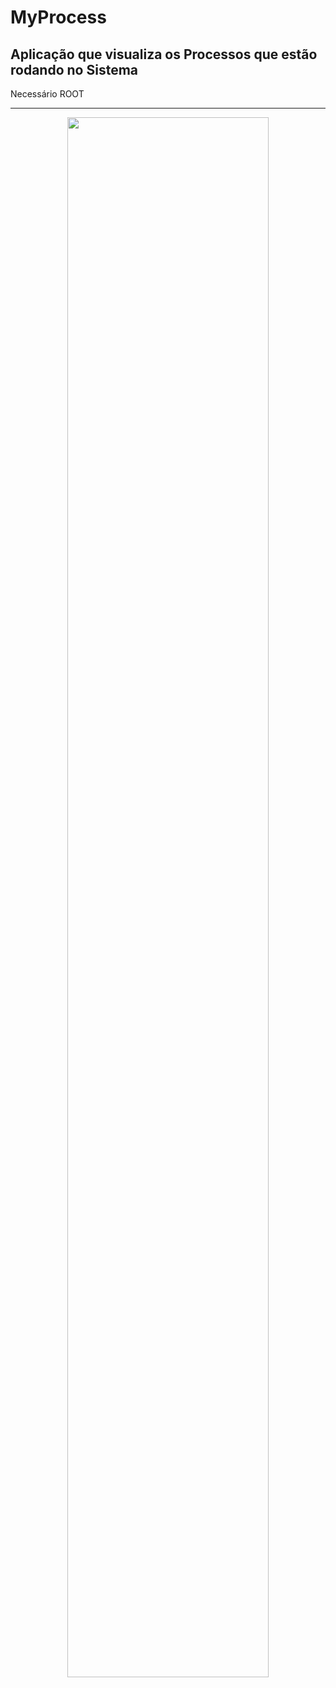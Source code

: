 # MyProcess
## Aplicação que visualiza os Processos que estão rodando no Sistema

  Necessário ROOT

-----------
   
   <p align="center"><img src="https://github.com/Tk0082/MyProcess/assets/105382833/615644d8-c73f-436c-9ff0-897f87bb3f83" width="80%" /></p>
